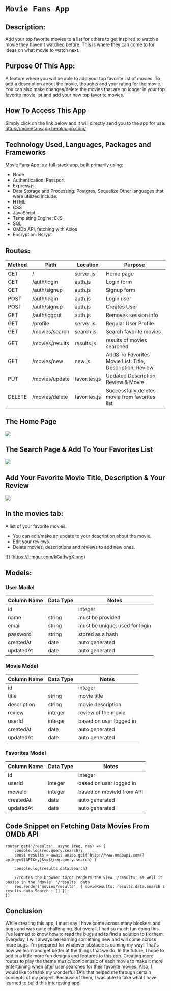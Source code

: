 # `Movie Fans App`

## Description: 

Add your top favorite movies to a list for others to get inspired to watch a movie they haven't watched before. This is where they can come to for ideas on what movie to watch next.


## Purpose Of This App:

 A feature where you will be able to add your top favorite list of movies. To add a description about the movie, thoughts and your rating for the movie. You can also make changes/delete the movies that are no longer in your top favorite movie list and add your new top favorite movies.

## How To Access This App

Simply click on the link below and it will directly send you to the app for use:
https://moviefansapp.herokuapp.com/

## Technology Used, Languages, Packages and Frameworks

Movie Fans App is a full-stack app, built primarily using:

- Node 
- Authentication: Passport
- Express.js 
- Data Storage and Processing: Postgres, Sequelize
Other languages that were utilized include: 
- HTML
- CSS
- JavaScript
- Templating Engine: EJS
- SQL
- OMDb API, fetching with Axios
- Encryption: Bcrypt

## Routes:

| Method | Path | Location | Purpose |
| ------ | ---------------- | -------------- | ------------------- |
| GET | / | server.js | Home page |
| GET | /auth/login | auth.js | Login form |
| GET | /auth/signup | auth.js | Signup form |
| POST | /auth/login | auth.js | Login user |
| POST | /auth/signup | auth.js | Creates User |
| GET | /auth/logout | auth.js | Removes session info |
| GET | /profile | server.js | Regular User Profile |
| GET | /movies/search | search.js | Search favorite movies |
| GET | /movies/results | results.js | results of movies searched |
| GET | /movies/new | new.js | AddS To Favorites Movie List: Title, Description, Review  |
| PUT | /movies/update | favorites.js | Updated Description, Review & Movie
| DELETE | /movies/delete | favorites.js | Successfully deletes movie from favorites list | 

## The Home Page

![](https://i.imgur.com/rQ6jL4u.jpg)

## The Search Page & Add To Your Favorites List

![](https://i.imgur.com/zvh7eOV.png)

## Add Your Favorite Movie Title, Description & Your Review

![](https://i.imgur.com/9I7jf89.png)

## In the movies tab:
A list of your favorite movies. 
-   You can edit/make an update to your description about the movie.
-   Edit your reviews.
-   Delete movies, descriptions and reviews to add new ones.

![] (https://i.imgur.com/kGadwgX.png)

## Models:

### User Model
| Column Name | Data Type | Notes|
| --------- | ---------------- | -------------- | 
| id | | integer | Serial primary key - auto generated |
| name | string | must be provided |
| email | string | must be unique, used for login |
| password | string | stored as a hash |
| createdAt | date | auto generated |
| updatedAt | date | auto generated |

### Movie Model
| Column Name | Data Type | Notes|
| --------- | ---------------- | -------------- | 
| id | | integer | Serial primary key - auto generated |
| title | string | movie title |
| description | string | movie description |
| review | integer | review of the movie |
| userId | integer | based on user logged in |
| createdAt | date | auto generated |
| updatedAt | date | auto generated |

### Favorites Model
| Column Name | Data Type | Notes|
| --------- | ---------------- | -------------- | 
| id | | integer | Serial primary key - auto generated |
| userId | integer | based on user logged in |
| movieId | integer | based on movieId from API |
| createdAt | date | auto generated |
| updatedAt | date | auto generated |

## Code Snippet on Fetching Data Movies From OMDb API
```
router.get('/results', async (req, res) => {
    console.log(req.query.search);
    const results = await axios.get(`http://www.omdbapi.com/?apikey=${APIKey}&s=${req.query.search}`)

    console.log(results.data.Search)

    //routes the browser to/or renders the view '/results' as well it passes in the 'Movie' '/results' data
    res.render('movies/results', { movieResults: results.data.Search ? results.data.Search : [] }); 
})
```
## Conclusion

While creating this app, I must say I have come across many blockers and bugs and was quite challenging. But overall, I had so much fun doing this. I've learned to know how to read the bugs and to find a solution to fix them. Everyday, I will always be learning something new and will come across more bugs. I'm prepared for whatever obstacle is coming my way! That's how we learn and get better at the things that we do. In the future, I hope to add in a little more fun designs and features to this app. Creating more routes to play the theme music/iconic music of each movie to make it more entertaining when after user searches for their favorite movies. Also, I would like to thank my wonderful TA's that helped me through certain concepts of my project. Because of them, I was able to take what I have learned to build this interesting app! 